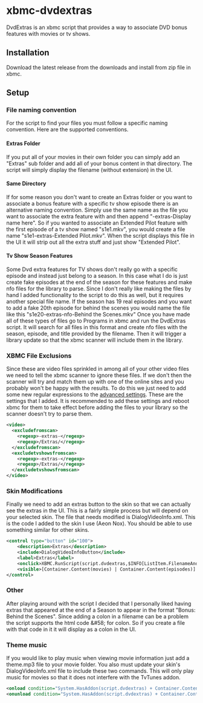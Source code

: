 xbmc-dvdextras
==============
DvdExtras is an xbmc script that provides a way to associate DVD bonus features with movies or tv shows.

Installation
--------------
Download the latest release from the downloads and install from zip file in xbmc.

Setup
--------------
### File naming convention
For the script to find your files you must follow a specific naming convention. Here are the supported conventions.

#### Extras Folder
If you put all of your movies in their own folder you can simply add an "Extras" sub folder and add all of
your bonus content in that directory.  The script will simply display the filename (without extension) in the UI. 

#### Same Directory
If for some reason you don't want to create an Extras folder or you want to associate a bonus feature with a specific tv show episode there is an alternative naming convention.
Simply use the same name as the file you want to associate the extra feature with and then append "-extras-Display name here".  So if you wanted to associate an Extended Pilot feature
with the first episode of a tv show named "s1e1.mkv", you would create a file name "s1e1-extras-Extended Pilot.mkv".  When the script displays this file in the UI it will strip out all the
extra stuff and just show "Extended Pilot".

#### Tv Show Season Features
Some Dvd extra features for TV shows don't really go with a specific episode and instead just belong to a season.  In this case what I do is just create fake episodes at the end of the
season for these features and make nfo files for the library to parse.  Since I don't really like making the files by hand I added functionality to the script to do this as well, but it requires 
another special file name.  If the season has 19 real episodes and you want to add a fake 20th episode for behind the scenes you would name the file like this "s1e20-extras-nfo-Behind the Scenes.mkv"
Once you have made all of these types of files go to Programs in xbmc and run the DvdExtras script.  It will search for all files in this format and create nfo files with the season, episode, and
title provided by the filename.  Then it will trigger a library update so that the xbmc scanner will include them in the library.


### XBMC File Exclusions
Since these are video files sprinkled in among all of your other video files we need to tell the xbmc scanner to ignore these files.  If we don't then the scanner will try and match
them up with one of the online sites and you probably won't be happy with the results.  To do this we just need to add some new regular expressions to the [advanced settings](http://wiki.xbmc.org/index.php?title=Advancedsettings.xml).
These are the settings that I added.  It is recommended to add these settings and reboot xbmc for them to take effect before adding the files to your library so the scanner doesn't try to parse them.
```xml
<video>
  <excludefromscan>
    <regexp>-extras-</regexp>
    <regexp>/Extras/</regexp>
  </excludefromscan>
  <excludetvshowsfromscan>
    <regexp>-extras-</regexp>
    <regexp>/Extras/</regexp>
  </excludetvshowsfromscan>
</video>
```


### Skin Modifications
Finally we need to add an extras button to the skin so that we can actually see the extras in the UI.  This is a fairly simple process but will depend on your selected skin. The
file that needs modified is DialogVideoInfo.xml.  This is the code I added to the skin I use (Aeon Nox).  You should be able to use something similar for other skins.
```xml
<control type="button" id="100">
    <description>Extras</description>
    <include>DialogVideoInfoButton</include>
    <label>Extras</label>
    <onclick>XBMC.RunScript(script.dvdextras,$INFO[ListItem.FilenameAndPath])</onclick>
    <visible>[Container.Content(movies) | Container.Content(episodes)] + System.HasAddon(script.dvdextras)</visible>
</control>
```                                             

### Other
After playing around with the script I decided that I personally liked having extras that appeared at the end of a Season to appear in the format "Bonus: Behind the Scenes". Since
adding a colon in a filename can be a problem the script supports the html code &amp;#58; for colon.  So if you create a file with that code in it it will display as a colon in the UI.

### Theme music
If you would like to play music when viewing movie information just add a theme.mp3 file to your movie folder.  You also must update your skin's DialogVideoInfo.xml file to include these two
commands.  This will only play music for movies so that it does not interfere with the TvTunes addon.
```xml
<onload condition="System.HasAddon(script.dvdextras) + Container.Content(movies)">XBMC.RunScript(script.dvdextras,$INFO[ListItem.FilenameAndPath],start_theme)</onload>
<onunload condition="System.HasAddon(script.dvdextras) + Container.Content(movies)">XBMC.RunScript(script.dvdextras,stop_theme)</onunload>
```